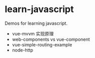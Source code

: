 # learn-javascript

Demos for learning javascript.

- vue-mvvm 实现原理
- web-components vs vue-component
- vue-simple-routing-example
- node-http